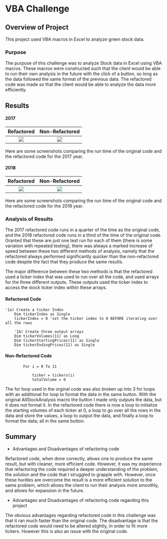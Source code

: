 # VBA Challenge

## Overview of Project

This project used VBA macros in Excel to analyze green stock data.

### Purpose

The purpose of this challenge was to analyze Stock data in Excel using VBA macros. These macros were constructed such that
the client would be able to run their own analysis in the future with the click of a button, so long as the data followed the 
same format of the previous data. The refactored code was made so that the client would be able to analyze the data more efficiently. 

## Results

#### 2017

Refactored          |  Non-Refactored
:-------------------------:|:-------------------------:
![](https://user-images.githubusercontent.com/89175578/135522122-b84503ec-cb08-4ddc-b8da-c19f14cb6966.png)  |  ![](https://user-images.githubusercontent.com/89175578/135522494-9d5af31f-ea57-49af-9d98-de66046d0c9e.png)

Here are some screenshots comparing the run time of the original code and the refactored code for the 2017 year.

#### 2018

Refactored          |  Non-Refactored
:-------------------------:|:-------------------------:
![](https://user-images.githubusercontent.com/89175578/135522609-6c4fef9f-a668-4021-9c7b-3c25316a0f36.png)  |  ![](https://user-images.githubusercontent.com/89175578/135522700-0482fa43-1573-4396-a566-c228f4c982bc.png)

Here are some screenshots comparing the run time of the original code and the refactored code for the 2018 year.

### Analysis of Results

The 2017 refactored code runs in a quarter of the time as the original code, and the 2018 refactored code runs in a third of the time of the original code. Granted that these are just one test run for each of them (there is some variation with repeated testing), there was always a marked increase of speed between these two different methods of analysis, namely that the refactored always performed significantly quicker than the non-refactored code despite the fact that they produce the same results.

The major difference between these two methods is that the refactored used a ticker index that was used to run over all the code, and used arrays for the three different outputs. These outputs used the ticker index to access the stock ticker index within these arrays. 

#### Refactored Code
```
'1a) Create a ticker Index
    Dim tickerIndex as Single
    tickerIndex = 0 'set the ticker index to 0 BEFORE iterating over all the rows
    
    '1b) Create three output arrays   
    Dim tickerVolumes(11) as Long 
    Dim tickerStartingPrices(11) as Single
    Dim tickerEndingPrices(11) as Single
```
#### Non-Refactored Code
```
        For i = 0 To 11
            
            ticker = tickers(i)
            totalVolume = 0
```
The for loop used in the orginal code was also broken up into 3 for loops with an additional for loop to format the data in the same button. With the original AllStockAnalysis macro the button I made only outputs the data, but it does not format it. In the refactored code there is now a loop to initialize the starting volumes of each ticker at 0, a loop to go over all the rows in the data and store the values, a loop to output the data, and finally a loop to format the data; all in the same button.

## Summary

- Advantages and Disadvantages of refactoring code

Refactored code, when done correctly, allows one to produce the same result, but with cleaner, more efficient code. However, it was my experience that refactoring the code required a deeper understanding of the problem, the solution and the code that I struggled to grapple with. However, once these hurdles are overcome the result is a more efficient solution to the same problem, which allows the client to run their analysis more smoothly, and allows for expansion in the future. 

- Advantages and Disadvantages of refactoring code regarding this project

The obvious advantages regarding refactored code in this challenge was that it ran much faster than the original code. The disadvantage is that the refactored code would need to be altered slightly, in order to fit more tickers. However this is also an issue with the original code.

